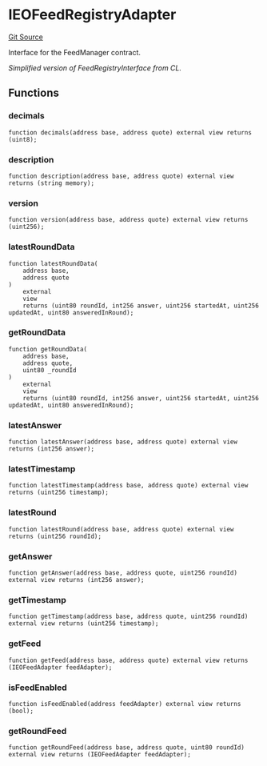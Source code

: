 # IEOFeedRegistryAdapter

[Git Source](https://github.com/Eoracle/target-contracts/blob/ad9e9f7d406e96d8227780565e0953208bab6e55/src/adapters/interfaces/IEOFeedRegistryAdapter.sol)

Interface for the FeedManager contract.

_Simplified version of FeedRegistryInterface from CL._

## Functions

### decimals

```solidity
function decimals(address base, address quote) external view returns (uint8);
```

### description

```solidity
function description(address base, address quote) external view returns (string memory);
```

### version

```solidity
function version(address base, address quote) external view returns (uint256);
```

### latestRoundData

```solidity
function latestRoundData(
    address base,
    address quote
)
    external
    view
    returns (uint80 roundId, int256 answer, uint256 startedAt, uint256 updatedAt, uint80 answeredInRound);
```

### getRoundData

```solidity
function getRoundData(
    address base,
    address quote,
    uint80 _roundId
)
    external
    view
    returns (uint80 roundId, int256 answer, uint256 startedAt, uint256 updatedAt, uint80 answeredInRound);
```

### latestAnswer

```solidity
function latestAnswer(address base, address quote) external view returns (int256 answer);
```

### latestTimestamp

```solidity
function latestTimestamp(address base, address quote) external view returns (uint256 timestamp);
```

### latestRound

```solidity
function latestRound(address base, address quote) external view returns (uint256 roundId);
```

### getAnswer

```solidity
function getAnswer(address base, address quote, uint256 roundId) external view returns (int256 answer);
```

### getTimestamp

```solidity
function getTimestamp(address base, address quote, uint256 roundId) external view returns (uint256 timestamp);
```

### getFeed

```solidity
function getFeed(address base, address quote) external view returns (IEOFeedAdapter feedAdapter);
```

### isFeedEnabled

```solidity
function isFeedEnabled(address feedAdapter) external view returns (bool);
```

### getRoundFeed

```solidity
function getRoundFeed(address base, address quote, uint80 roundId) external view returns (IEOFeedAdapter feedAdapter);
```
